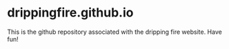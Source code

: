 # drippingfire.github.io

This is the github repository associated with the dripping fire website.  Have fun!